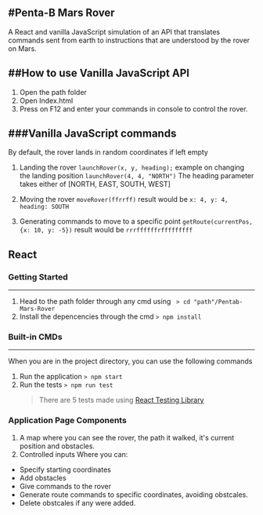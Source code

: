 ## #Penta-B Mars Rover

A React and vanilla JavaScript simulation of an API that translates commands sent from earth to instructions that are understood by the rover on Mars.

## ##How to use Vanilla JavaScript API

1. Open the path folder
2. Open Index.html
3. Press on F12 and enter your commands in console to control the rover.

## ###Vanilla JavaScript commands

By default, the rover lands in random coordinates if left empty

1.  Landing the rover
    `launchRover(x, y, heading);`
    example on changing the landing position
    `launchRover(4, 4, "NORTH")`
    The heading parameter takes either of [NORTH, EAST, SOUTH, WEST]

2.  Moving the rover
    `moveRover(ffrrff)`
    result would be
    `x: 4, y: 4, heading: SOUTH`

3.  Generating commands to move to a specific point
    `getRoute(currentPos, {x: 10, y: -5})`
    result would be
    `rrrffffffrfffffffff`

## React

### Getting Started

---

1. Head to the path folder through any cmd using
   ` > cd "path"/Pentab-Mars-Rover`
2. Install the depencencies through the cmd
   `> npm install`

### Built-in CMDs

---

When you are in the project directory, you can use the following commands

1. Run the application
   `> npm start`
2. Run the tests
   `> npm run test`
   > There are 5 tests made using [React Testing Library](https://testing-library.com/docs/react-testing-library/intro "React Testing Library")

### Application Page Components

1. A map where you can see the rover, the path it walked, it's current position and obstacles.
2. Controlled inputs Where you can:

- Specify starting coordinates
- Add obstacles
- Give commands to the rover
- Generate route commands to specific coordinates, avoiding obstcales.
- Delete obstcales if any were added.
